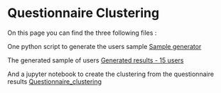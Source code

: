 # Questionnaire Clustering

On this page you can find the three following files :

One python script to generate the users sample
[Sample generator](./sample_random_generator.py)

The generated sample of users
[Generated results - 15 users](./generated_results/data_sample_15.csv)

And a jupyter notebook to create the clustering from the questionnaire results
[Questionnaire_clustering](./questionnaire_clustering.ipynb)
